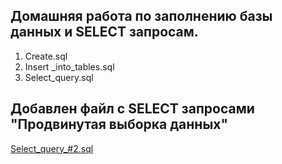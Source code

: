 ## Домашняя работа по заполнению базы данных и SELECT запросам.
1. Create.sql
2. Insert _into_tables.sql
3. Select_query.sql

## Добавлен файл с SELECT запросами "Продвинутая выборка данных"
[Select_query_#2.sql](https://github.com/Nikolaytcev/sql_homework/blob/main/Select_query_%232.sql)


